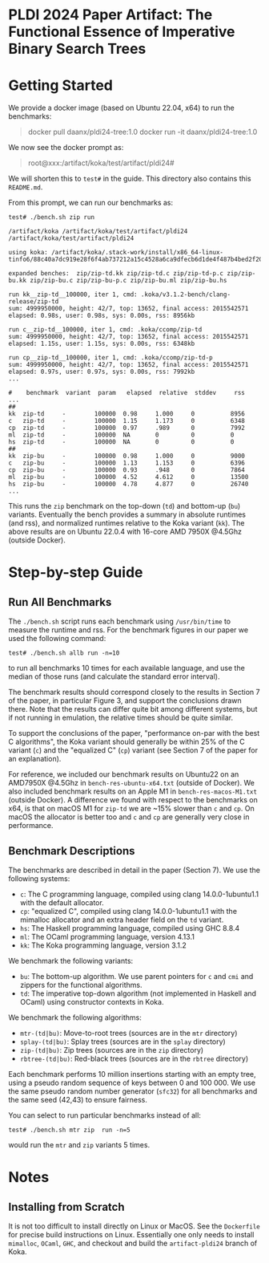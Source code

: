 # PLDI 2024 Paper Artifact: The Functional Essence of Imperative Binary Search Trees

# Getting Started

We provide a docker image (based on Ubuntu 22.04, x64) to run the benchmarks:

> docker pull daanx/pldi24-tree:1.0
> docker run -it daanx/pldi24-tree:1.0

We now see the docker prompt as:

> root@xxx:/artifact/koka/test/artifact/pldi24#

We will shorten this to `test#` in the guide.
This directory also contains this `README.md`.

From this prompt, we can run our benchmarks as:

```
test# ./bench.sh zip run
```
```
/artifact/koka /artifact/koka/test/artifact/pldi24
/artifact/koka/test/artifact/pldi24

using koka: /artifact/koka/.stack-work/install/x86_64-linux-tinfo6/88c40a7dc919e28f6f4ab737212a15c4528a6ca9dfecb6d1de4f487b4bed2f20/9.6.4/bin/koka

expanded benches:  zip/zip-td.kk zip/zip-td.c zip/zip-td-p.c zip/zip-bu.kk zip/zip-bu.c zip/zip-bu-p.c zip/zip-bu.ml zip/zip-bu.hs

run kk__zip-td__100000, iter 1, cmd: .koka/v3.1.2-bench/clang-release/zip-td
sum: 4999950000, height: 42/7, top: 13652, final access: 2015542571
elapsed: 0.98s, user: 0.98s, sys: 0.00s, rss: 8956kb

run c__zip-td__100000, iter 1, cmd: .koka/ccomp/zip-td
sum: 4999950000, height: 42/7, top: 13652, final access: 2015542571
elapsed: 1.15s, user: 1.15s, sys: 0.00s, rss: 6348kb

run cp__zip-td__100000, iter 1, cmd: .koka/ccomp/zip-td-p
sum: 4999950000, height: 42/7, top: 13652, final access: 2015542571
elapsed: 0.97s, user: 0.97s, sys: 0.00s, rss: 7992kb
...

#    benchmark  variant  param   elapsed  relative  stddev     rss
...
##
kk  zip-td     -        100000  0.98     1.000     0          8956
c   zip-td     -        100000  1.15     1.173     0          6348
cp  zip-td     -        100000  0.97     .989      0          7992
ml  zip-td     -        100000  NA       0         0          0
hs  zip-td     -        100000  NA       0         0          0
##
kk  zip-bu     -        100000  0.98     1.000     0          9000
c   zip-bu     -        100000  1.13     1.153     0          6396
cp  zip-bu     -        100000  0.93     .948      0          7864
ml  zip-bu     -        100000  4.52     4.612     0          13500
hs  zip-bu     -        100000  4.78     4.877     0          26740
...
```

This runs the `zip` benchmark on the top-down (`td`) and bottom-up (`bu`)
variants. Eventually the bench provides a summary in absolute runtimes (and rss), 
and normalized runtimes relative to the Koka variant (`kk`).
The above results are on Ubuntu 22.0.4 with 16-core AMD 7950X @4.5Ghz (outside Docker).

# Step-by-step Guide

## Run All Benchmarks

The `./bench.sh` script runs each benchmark using `/usr/bin/time` to measure
the runtime and rss. For the benchmark figures in our paper we used
the following command: 

```
test# ./bench.sh allb run -n=10
```

to run all benchmarks 10 times for each available language, and use the median
of those runs (and calculate the standard error interval). 

The benchmark results should correspond closely to the results in Section 7 of the 
paper, in particular Figure 3, and support the conclusions drawn there. Note that 
the results can differ quite bit among different systems, but if not running in 
emulation, the relative times should be quite similar. 

To support the conclusions of the paper, "performance on-par with the best C algorithms",
the Koka variant should generally be within 25% of the C variant (`c`) and
the "equalized C" (`cp`) variant (see Section 7 of the paper for an explanation).

For reference, we included our benchmark results on Ubuntu22 on an AMD7950X @4.5Ghz
in `bench-res-ubuntu-x64.txt` (outside of Docker). 
We also included benchmark results on an Apple M1 in `bench-res-macos-M1.txt` (outside Docker).
A difference we found with respect to the benchmarks on x64, is that on macOS M1 
for `zip-td` we are ~15% slower than `c` and `cp`. On macOS the allocator is better
too and `c` and `cp` are generally very close in performance.


## Benchmark Descriptions

The benchmarks are described in detail in the paper (Section 7).
We use the following systems:

- `c`: The C programming language, compiled using clang 14.0.0-1ubuntu1.1
    with the default allocator.
- `cp`: "equalized C", compiled using clang 14.0.0-1ubuntu1.1
    with the mimalloc allocator and an extra header field on the `td` variant.
- `hs`: The Haskell programming language, compiled using GHC 8.8.4
- `ml`: The OCaml programming language, version 4.13.1
- `kk`: The Koka programming language, version 3.1.2

We benchmark the following variants:

- `bu`: The bottom-up algorithm. We use parent pointers for `c` and `cmi`
    and zippers for the functional algorithms.
- `td`: The imperative top-down algorithm (not implemented in Haskell and OCaml)
    using constructor contexts in Koka.

We benchmark the following algorithms:

- `mtr-(td|bu)`: Move-to-root trees (sources are in the `mtr` directory)
- `splay-(td|bu)`: Splay trees (sources are in the `splay` directory)
- `zip-(td|bu)`: Zip trees (sources are in the `zip` directory)
- `rbtree-(td|bu)`: Red-black trees (sources are in the `rbtree` directory)

Each benchmark performs 10 million insertions starting with an empty tree,
using a pseudo random sequence of keys between 0 and 100 000.
We use the same pseudo random number generator (`sfc32`) for all benchmarks
and the same seed (42,43) to ensure fairness.

You can select to run particular benchmarks instead of all:
```
test# ./bench.sh mtr zip  run -n=5
```
would run the `mtr` and `zip` variants 5 times.


# Notes

## Installing from Scratch

It is not too difficult to install directly on Linux or MacOS.
See the `Dockerfile` for precise build instructions on Linux.
Essentially one only needs to install `mimalloc`, `OCaml`, `GHC`, 
and checkout and build the `artifact-pldi24` branch of Koka.
